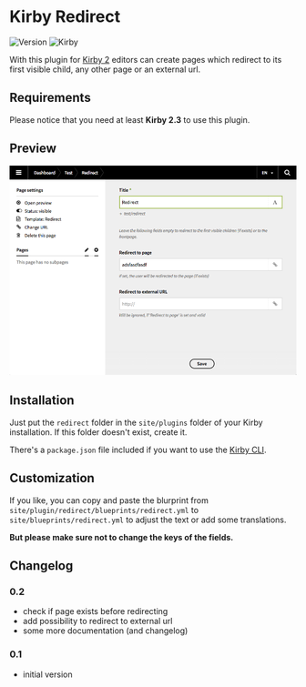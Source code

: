 # Kirby Redirect

![Version](https://img.shields.io/badge/version-0.2-green.svg) ![Kirby](https://img.shields.io/badge/Kirby-2.3+-red.svg)


With this plugin for [Kirby 2](http://getkirby.com) editors can create pages which redirect to its first visible child, any other page or an external url.

## Requirements

Please notice that you need at least **Kirby 2.3** to use this plugin.

## Preview

![Preview](screenshot.png)

## Installation

Just put the `redirect` folder in the `site/plugins` folder of your Kirby installation. If this folder doesn't exist, create it.

There's a `package.json` file included if you want to use the [Kirby CLI](https://github.com/getkirby/cli).

## Customization

If you like, you can copy and paste the blurprint from `site/plugin/redirect/blueprints/redirect.yml` to `site/blueprints/redirect.yml` to adjust the text or add some translations. 

**But please make sure not to change the keys of the fields.**

## Changelog

### 0.2

+ check if page exists before redirecting
+ add possibility to redirect to external url
+ some more documentation (and changelog)

### 0.1

+ initial version

